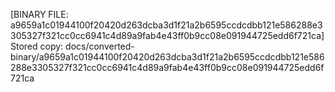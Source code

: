 [BINARY FILE: a9659a1c01944100f20420d263dcba3d1f21a2b6595ccdcdbb121e586288e3305327f321cc0cc6941c4d89a9fab4e43ff0b9cc08e091944725edd6f721ca]
Stored copy: docs/converted-binary/a9659a1c01944100f20420d263dcba3d1f21a2b6595ccdcdbb121e586288e3305327f321cc0cc6941c4d89a9fab4e43ff0b9cc08e091944725edd6f721ca
